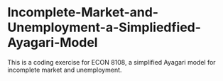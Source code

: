 # Incomplete-Market-and-Unemployment-a-Simpliedfied-Ayagari-Model
This is a coding exercise for ECON 8108, a simplified Ayagari model for incomplete market and unemployment. 

